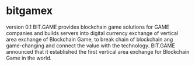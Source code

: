 # bitgamex
version 0.1
BIT.GAME provides blockchain game solutions for GAME companies and builds servers into digital currency exchange of vertical area exchange of Blockchain Game, to break chain of blockchain ang game-changing and connect the value with the technology. BIT.GAME announced that it established the first vertical area exchange for Blockchain Game in the world.
